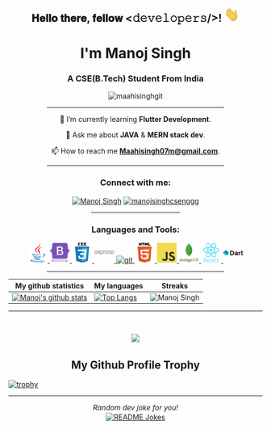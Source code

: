 <!-- Header -->
<div align="center">
<h2> 𝐇𝐞𝐥𝐥𝐨 𝐭𝐡𝐞𝐫𝐞, 𝐟𝐞𝐥𝐥𝐨𝐰 <𝚍𝚎𝚟𝚎𝚕𝚘𝚙𝚎𝚛𝚜/>! <img src="https://github.com/ABSphreak/ABSphreak/blob/master/gifs/Hi.gif" width="30px" height="30px"></h2>
</div>
<h1 align="center"> I'm Manoj Singh</h1>
<h3 align="center">A CSE(B.Tech) Student From India</h3>

<!-- Visitor count -->
 <div align="center">
<p align="center"> <img src="https://komarev.com/ghpvc/?username=maahisinghgit&label=Profile%20views&color=0e75b6&style=flat" alt="maahisinghgit" /> </p>
<hr width= "70%">
 </div>
 
<!-- About My self  -->

<div align="center">


 🌱 I’m currently learning **Flutter Development**.


 💬 Ask me about **JAVA** &amp; **MERN stack dev**.

 📫 How to reach me **Maahisingh07m@gmail.com**.

 <hr width= "70%">
 
<!--    connect With me   -->

<h3 align="center">Connect with me:</h3>
<p align="center">
<a href="https://twitter.com/ManojSingh_IND" target="blank"><img align="center" src="https://raw.githubusercontent.com/rahuldkjain/github-profile-readme-generator/master/src/images/icons/Social/twitter.svg" alt="Manoj Singh" height="30" width="40" /></a>
<a href="https://www.linkedin.com/in/manojbishtt/" target="blank"><img align="center" src="https://raw.githubusercontent.com/rahuldkjain/github-profile-readme-generator/master/src/images/icons/Social/linked-in-alt.svg" alt="manojsinghcsenggg" height="30" width="40" /></a>
</p>
<div align="center">
 <hr width="35%">
</div>
 
<!--  laguage ans tools -->
 
<h3 align="center">Languages and Tools:</h3>
<p align="center">  <a href="https://www.java.com" target="_blank"> <img src="https://raw.githubusercontent.com/devicons/devicon/master/icons/java/java-original.svg" alt="java" width="40" height="40"/> </a> 
 <a href="https://getbootstrap.com" target="_blank"> <img src="https://raw.githubusercontent.com/devicons/devicon/master/icons/bootstrap/bootstrap-plain-wordmark.svg" alt="bootstrap" width="40" height="40"/> </a> <a href="https://www.w3schools.com/css/" target="_blank"> <img src="https://raw.githubusercontent.com/devicons/devicon/master/icons/css3/css3-original-wordmark.svg" alt="css3" width="40" height="40"/> </a> <a href="https://expressjs.com" target="_blank"> <img src="https://raw.githubusercontent.com/devicons/devicon/master/icons/express/express-original-wordmark.svg" alt="express" width="40" height="40"/> </a> <a href="https://git-scm.com/" target="_blank"> <img src="https://www.vectorlogo.zone/logos/git-scm/git-scm-icon.svg" alt="git" width="40" height="40"/> </a> <a href="https://www.w3.org/html/" target="_blank"> <img src="https://raw.githubusercontent.com/devicons/devicon/master/icons/html5/html5-original-wordmark.svg" alt="html5" width="40" height="40"/> </a> <a href="https://developer.mozilla.org/en-US/docs/Web/JavaScript" target="_blank"> <img src="https://raw.githubusercontent.com/devicons/devicon/master/icons/javascript/javascript-original.svg" alt="javascript" width="40" height="40"/> </a> <a href="https://www.mongodb.com/" target="_blank"> <img src="https://raw.githubusercontent.com/devicons/devicon/master/icons/mongodb/mongodb-original-wordmark.svg" alt="mongodb" width="40" height="40"/> </a> </a>    <a href="https://reactjs.org/" target="_blank"> <img src="https://raw.githubusercontent.com/devicons/devicon/master/icons/react/react-original-wordmark.svg" alt="react" width="40" height="40"/> </a>
 <a href="https://dart.dev/" target="_blank"> <img src="https://raw.githubusercontent.com/devicons/devicon/master/icons/dart/dart-original-wordmark.svg" alt="react" width="40" height="40"/></a>
 </p>
 <div align="center">
 <hr width="70%" >
 </div>
 
 
<!-- git hub statistics -->

|My github statistics|My languages|Streaks|
|-|-|-|
|[![Manoj's github stats](https://github-readme-stats.vercel.app/api?username=MaahiSinghGit&show_icons=true&theme=dark&hide_title=true)](https://github.com/MaahiSinghGit)|[![Top Langs](https://github-readme-stats.vercel.app/api/top-langs/?username=MaahiSinghGit&show_icons=true&theme=dark&layout=compact&hide_title=true)](https://github.com/MaahiSinghGit)|![Manoj Singh](https://github-readme-streak-stats.herokuapp.com/?user=MaahiSinghGit&theme=dark)
<hr>
</br>

<!-- My git hub Trophy -->

</div>
<p align="center">
  <img width="100" src="https://user-images.githubusercontent.com/6661165/91657958-61b4fd00-eb00-11ea-9def-dc7ef5367e34.png" />  
  <h2 align="center">My Github Profile Trophy</h2>
</p>

[![trophy](https://github-profile-trophy.vercel.app/?username=MaahiSinghGit&theme=radical&margin-w=40&margin-h=40)](https://github.com/MaahiSinghGit)

<hr>

<!-- Joke -->

<div align="center">
<i>Random dev joke for you! </i><br>
<a href="https://readme-jokes.vercel.app"><img align="center" src="https://readme-jokes.vercel.app/api?bgColor=%23073b4c&textColor=%2306d6a0&aColor=%2306d6a0&borderColor=%2306d6a0" alt="README Jokes"></a>
 </div>



